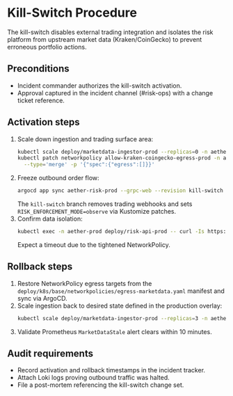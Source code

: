 # Kill-Switch Procedure

The kill-switch disables external trading integration and isolates the risk platform from upstream market data (Kraken/CoinGecko) to prevent erroneous portfolio actions.

## Preconditions
- Incident commander authorizes the kill-switch activation.
- Approval captured in the incident channel (#risk-ops) with a change ticket reference.

## Activation steps
1. Scale down ingestion and trading surface area:
   ```bash
   kubectl scale deploy/marketdata-ingestor-prod --replicas=0 -n aether-prod
   kubectl patch networkpolicy allow-kraken-coingecko-egress-prod -n aether-prod \
     --type='merge' -p '{"spec":{"egress":[]}}'
   ```
2. Freeze outbound order flow:
   ```bash
   argocd app sync aether-risk-prod --grpc-web --revision kill-switch
   ```
   The `kill-switch` branch removes trading webhooks and sets `RISK_ENFORCEMENT_MODE=observe` via Kustomize patches.
3. Confirm data isolation:
   ```bash
   kubectl exec -n aether-prod deploy/risk-api-prod -- curl -Is https://api.kraken.com | head -n 1
   ```
   Expect a timeout due to the tightened NetworkPolicy.

## Rollback steps
1. Restore NetworkPolicy egress targets from the `deploy/k8s/base/networkpolicies/egress-marketdata.yaml` manifest and sync via ArgoCD.
2. Scale ingestion back to desired state defined in the production overlay:
   ```bash
   kubectl scale deploy/marketdata-ingestor-prod --replicas=3 -n aether-prod
   ```
3. Validate Prometheus `MarketDataStale` alert clears within 10 minutes.

## Audit requirements
- Record activation and rollback timestamps in the incident tracker.
- Attach Loki logs proving outbound traffic was halted.
- File a post-mortem referencing the kill-switch change set.
